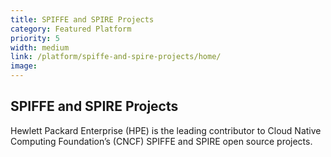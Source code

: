 ```yaml
---
title: SPIFFE and SPIRE Projects
category: Featured Platform
priority: 5
width: medium
link: /platform/spiffe-and-spire-projects/home/
image: 
---
```

## SPIFFE and SPIRE Projects

Hewlett Packard Enterprise (HPE) is the leading contributor to Cloud Native Computing Foundation’s (CNCF) SPIFFE and SPIRE open source projects.

